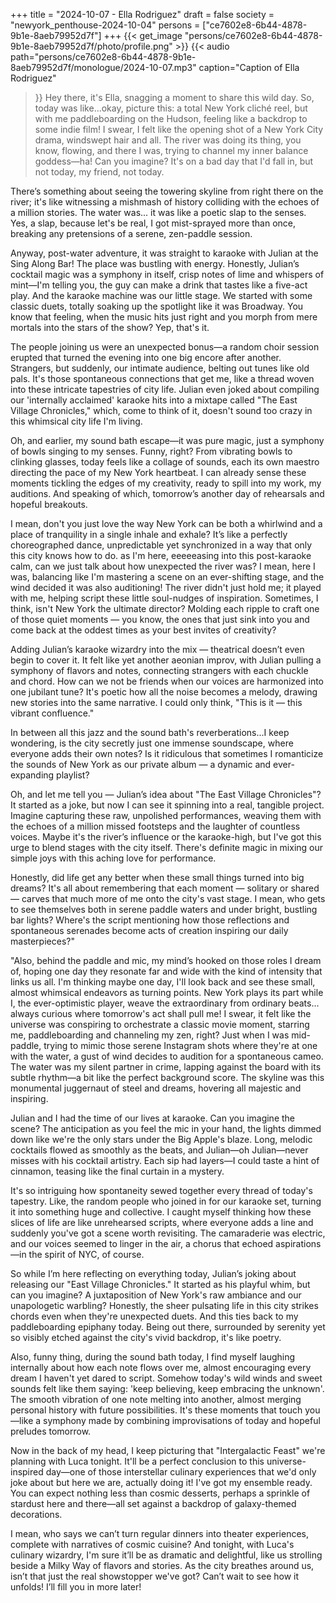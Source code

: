 +++
title = "2024-10-07 - Ella Rodriguez"
draft = false
society = "newyork_penthouse-2024-10-04"
persons = ["ce7602e8-6b44-4878-9b1e-8aeb79952d7f"]
+++
{{< get_image "persons/ce7602e8-6b44-4878-9b1e-8aeb79952d7f/photo/profile.png" >}}
{{< audio
    path="persons/ce7602e8-6b44-4878-9b1e-8aeb79952d7f/monologue/2024-10-07.mp3" 
    caption="Caption of Ella Rodriguez"
>}}
Hey there, it's Ella, snagging a moment to share this wild day.
So, today was like...okay, picture this: a total New York cliché reel, but with me paddleboarding on the Hudson, feeling like a backdrop to some indie film! I swear, I felt like the opening shot of a New York City drama, windswept hair and all. The river was doing its thing, you know, flowing, and there I was, trying to channel my inner balance goddess—ha! Can you imagine? It's on a bad day that I'd fall in, but not today, my friend, not today. 

There’s something about seeing the towering skyline from right there on the river; it's like witnessing a mishmash of history colliding with the echoes of a million stories. The water was... it was like a poetic slap to the senses. Yes, a slap, because let's be real, I got mist-sprayed more than once, breaking any pretensions of a serene, zen-paddle session. 

Anyway, post-water adventure, it was straight to karaoke with Julian at the Sing Along Bar! The place was bustling with energy. Honestly, Julian’s cocktail magic was a symphony in itself, crisp notes of lime and whispers of mint—I'm telling you, the guy can make a drink that tastes like a five-act play. And the karaoke machine was our little stage. We started with some classic duets, totally soaking up the spotlight like it was Broadway. You know that feeling, when the music hits just right and you morph from mere mortals into the stars of the show? Yep, that's it.

The people joining us were an unexpected bonus—a random choir session erupted that turned the evening into one big encore after another. Strangers, but suddenly, our intimate audience, belting out tunes like old pals. It's those spontaneous connections that get me, like a thread woven into these intricate tapestries of city life. Julian even joked about compiling our 'internally acclaimed' karaoke hits into a mixtape called "The East Village Chronicles," which, come to think of it, doesn't sound too crazy in this whimsical city life I'm living.

Oh, and earlier, my sound bath escape—it was pure magic, just a symphony of bowls singing to my senses. Funny, right? From vibrating bowls to clinking glasses, today feels like a collage of sounds, each its own maestro directing the pace of my New York heartbeat. I can already sense these moments tickling the edges of my creativity, ready to spill into my work, my auditions. And speaking of which, tomorrow’s another day of rehearsals and hopeful breakouts.

I mean, don't you just love the way New York can be both a whirlwind and a place of tranquility in a single inhale and exhale? It’s like a perfectly choreographed dance, unpredictable yet synchronized in a way that only this city knows how to do.
as I'm here, eeeeeasing into this post-karaoke calm, can we just talk about how unexpected the river was? I mean, here I was, balancing like I'm mastering a scene on an ever-shifting stage, and the wind decided it was also auditioning! The river didn't just hold me; it played with me, helping script these little soul-nudges of inspiration. Sometimes, I think, isn't New York the ultimate director? Molding each ripple to craft one of those quiet moments — you know, the ones that just sink into you and come back at the oddest times as your best invites of creativity?

Adding Julian’s karaoke wizardry into the mix — theatrical doesn’t even begin to cover it. It felt like yet another aeonian improv, with Julian pulling a symphony of flavors and notes, connecting strangers with each chuckle and chord. How can we not be friends when our voices are harmonized into one jubilant tune? It's poetic how all the noise becomes a melody, drawing new stories into the same narrative. I could only think, "This is it — this vibrant confluence." 

In between all this jazz and the sound bath's reverberations...I keep wondering, is the city secretly just one immense soundscape, where everyone adds their own notes? Is it ridiculous that sometimes I romanticize the sounds of New York as our private album — a dynamic and ever-expanding playlist? 

Oh, and let me tell you — Julian’s idea about "The East Village Chronicles"? It started as a joke, but now I can see it spinning into a real, tangible project. Imagine capturing these raw, unpolished performances, weaving them with the echoes of a million missed footsteps and the laughter of countless voices. Maybe it's the river’s influence or the karaoke-high, but I've got this urge to blend stages with the city itself. There's definite magic in mixing our simple joys with this aching love for performance.

Honestly, did life get any better when these small things turned into big dreams? It's all about remembering that each moment — solitary or shared — carves that much more of me onto the city's vast stage. I mean, who gets to see themselves both in serene paddle waters and under bright, bustling bar lights? Where's the script mentioning how those reflections and spontaneous serenades become acts of creation inspiring our daily masterpieces?"

"Also, behind the paddle and mic, my mind’s hooked on those roles I dream of, hoping one day they resonate far and wide with the kind of intensity that links us all. I'm thinking maybe one day, I'll look back and see these small, almost whimsical endeavors as turning points. New York plays its part while I, the ever-optimistic player, weave the extraordinary from ordinary beats... always curious where tomorrow's act shall pull me!
I swear, it felt like the universe was conspiring to orchestrate a classic movie moment, starring me, paddleboarding and channeling my zen, right? Just when I was mid-paddle, trying to mimic those serene Instagram shots where they're at one with the water, a gust of wind decides to audition for a spontaneous cameo. The water was my silent partner in crime, lapping against the board with its subtle rhythm—a bit like the perfect background score. The skyline was this monumental juggernaut of steel and dreams, hovering all majestic and inspiring.

Julian and I had the time of our lives at karaoke. Can you imagine the scene? The anticipation as you feel the mic in your hand, the lights dimmed down like we're the only stars under the Big Apple's blaze. Long, melodic cocktails flowed as smoothly as the beats, and Julian—oh Julian—never misses with his cocktail artistry. Each sip had layers—I could taste a hint of cinnamon, teasing like the final curtain in a mystery. 

It's so intriguing how spontaneity sewed together every thread of today's tapestry. Like, the random people who joined in for our karaoke set, turning it into something huge and collective. I caught myself thinking how these slices of life are like unrehearsed scripts, where everyone adds a line and suddenly you've got a scene worth revisiting. The camaraderie was electric, and our voices seemed to linger in the air, a chorus that echoed aspirations—in the spirit of NYC, of course.

So while I’m here reflecting on everything today, Julian’s joking about releasing our "East Village Chronicles." It started as his playful whim, but can you imagine? A juxtaposition of New York's raw ambiance and our unapologetic warbling? Honestly, the sheer pulsating life in this city strikes chords even when they're unexpected duets. And this ties back to my paddleboarding epiphany today. Being out there, surrounded by serenity yet so visibly etched against the city's vivid backdrop, it's like poetry.

Also, funny thing, during the sound bath today, I find myself laughing internally about how each note flows over me, almost encouraging every dream I haven't yet dared to script. Somehow today's wild winds and sweet sounds felt like them saying: 'keep believing, keep embracing the unknown'. The smooth vibration of one note melting into another, almost merging personal history with future possibilities. It's these moments that touch you—like a symphony made by combining improvisations of today and hopeful preludes tomorrow. 

Now in the back of my head, I keep picturing that "Intergalactic Feast" we're planning with Luca tonight. It'll be a perfect conclusion to this universe-inspired day—one of those interstellar culinary experiences that we'd only joke about but here we are, actually doing it! I've got my ensemble ready. You can expect nothing less than cosmic desserts, perhaps a sprinkle of stardust here and there—all set against a backdrop of galaxy-themed decorations. 

I mean, who says we can’t turn regular dinners into theater experiences, complete with narratives of cosmic cuisine? And tonight, with Luca's culinary wizardry, I'm sure it’ll be as dramatic and delightful, like us strolling beside a Milky Way of flavors and stories. As the city breathes around us, isn’t that just the real showstopper we've got?
Can’t wait to see how it unfolds! I’ll fill you in more later! 

